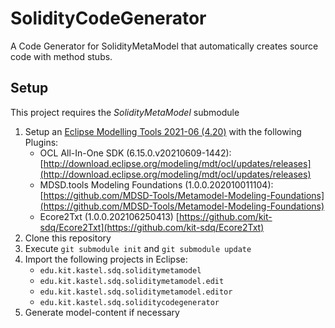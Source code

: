 # SolidityCodeGenerator

A Code Generator for SolidityMetaModel that automatically creates source code with method stubs.

## Setup
This project requires the *SolidityMetaModel* submodule

1. Setup an [Eclipse Modelling Tools 2021-06 (4.20)](https://www.eclipse.org/downloads/packages/release/2021-06/r/eclipse-modeling-tools) with the following Plugins:
	* OCL All-In-One SDK (6.15.0.v20210609-1442): [http://download.eclipse.org/modeling/mdt/ocl/updates/releases](http://download.eclipse.org/modeling/mdt/ocl/updates/releases)
	* MDSD.tools Modeling Foundations (1.0.0.202010011104): [https://github.com/MDSD-Tools/Metamodel-Modeling-Foundations](https://github.com/MDSD-Tools/Metamodel-Modeling-Foundations)
	* Ecore2Txt (1.0.0.202106250413) [https://github.com/kit-sdq/Ecore2Txt](https://github.com/kit-sdq/Ecore2Txt)
2. Clone this repository
3. Execute `git submodule init` and `git submodule update` 
4. Import the following projects in Eclipse:
	* `edu.kit.kastel.sdq.soliditymetamodel`
	* `edu.kit.kastel.sdq.soliditymetamodel.edit`
	* `edu.kit.kastel.sdq.soliditymetamodel.editor`
	* `edu.kit.kastel.sdq.soliditycodegenerator`
5. Generate model-content if necessary